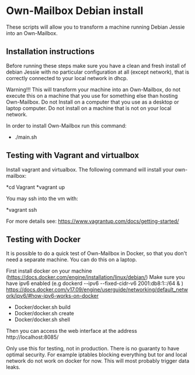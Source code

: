 Own-Mailbox Debian install
=========
These scripts will allow you to transform a machine running Debian Jessie into an Own-Mailbox.

Installation instructions
----
Before running these steps make sure you have a clean and fresh install of debian Jessie with no particular configuration at all (except network), that is correctly connected to your local network in dhcp.

Warning!!! This will transform your machine into an Own-Mailbox, do not execute this on a machine that you use for something else than hosting Own-Mailbox. Do not Install on a computer that you use as a desktop or laptop computer. Do not install on a machine that is not on your local network.

In order to install Own-Mailbox run this command:

+ ./main.sh

Testing with Vagrant and virtualbox
----
Install vagrant and virtualbox. The following command will install your own-mailbox:

*cd Vagrant
*vagrant up

You may ssh into the vm with:

*vagrant ssh

For more details see: https://www.vagrantup.com/docs/getting-started/

Testing with Docker 
-----
It is possible to do a quick test of Own-Mailbox in Docker, so that you don't need a separate machine. You can do this on a laptop.

First install docker on your machine (https://docs.docker.com/engine/installation/linux/debian/)
Make sure you have ipv6 enabled (e.g  dockerd --ipv6 --fixed-cidr-v6 2001:db8:1::/64 & ) https://docs.docker.com/v17.09/engine/userguide/networking/default_network/ipv6/#how-ipv6-works-on-docker

+ Docker/docker.sh build
+ Docker/docker.sh create
+ Docker/docker.sh shell

Then you can access the web interface at the address http://localhost:8085/

Only use this for testing, not in production. There is no guaranty to have optimal security.
For example iptables blocking everything but tor and local network do not work on docker for now.
This will most probably trigger data leaks.


